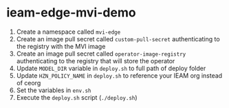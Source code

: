 # ieam-edge-mvi-demo

1. Create a namespace called `mvi-edge`
2. Create an image pull secret called `custom-pull-secret` authenticating to the registry with the MVI image
3. Create an image pull secret called `operator-image-registry` authenticating to the registry that will store the operator
4. Update `MODEL_DIR` variable in `deploy.sh` to full path of deploy folder
5. Update `HZN_POLICY_NAME` in `deploy.sh` to reference your IEAM org instead of ceorg
6. Set the variables in `env.sh`
7. Execute the `deploy.sh` script (`./deploy.sh`)